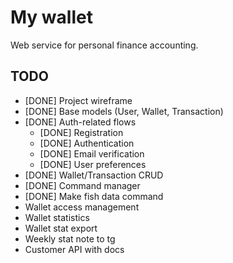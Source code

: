 # My wallet

Web service for personal finance accounting.

## TODO

- [DONE] Project wireframe
- [DONE] Base models (User, Wallet, Transaction)
- [DONE] Auth-related flows
  - [DONE] Registration
  - [DONE] Authentication
  - [DONE] Email verification
  - [DONE] User preferences
- [DONE] Wallet/Transaction CRUD
- [DONE] Command manager
- [DONE] Make fish data command
- Wallet access management
- Wallet statistics
- Wallet stat export
- Weekly stat note to tg
- Customer API with docs
